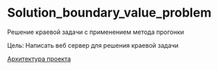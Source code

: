 # Solution_boundary_value_problem
Решение краевой задачи с применением метода прогонки

Цель: Написать веб сервер для решения краевой задачи

[Архитектура проекта](docs/architecture.md)
